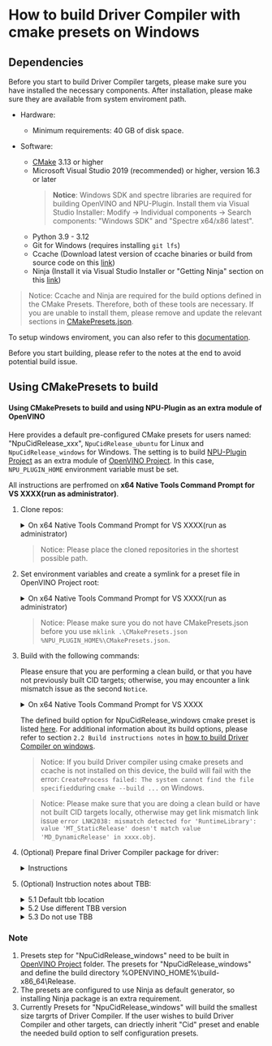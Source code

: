 # How to build Driver Compiler with cmake presets on Windows

## Dependencies

Before you start to build Driver Compiler targets, please make sure you have installed the necessary components. After installation, please make sure they are available from system enviroment path.

- Hardware:
    - Minimum requirements: 40 GB of disk space.

- Software:
    - [CMake](https://cmake.org/download/) 3.13 or higher
    - Microsoft Visual Studio 2019 (recommended) or higher, version 16.3 or later
        > **Notice**: Windows SDK and spectre libraries are required for building OpenVINO and NPU-Plugin. Install them via Visual Studio Installer: Modify -> Individual components -> Search components: "Windows SDK" and "Spectre x64/x86 latest".
    - Python 3.9 - 3.12
    - Git for Windows (requires installing `git lfs`)
    - Ccache (Download latest version of ccache binaries or build from source code on this [link](https://github.com/ccache/ccache/releases))
    - Ninja (Install it via Visual Studio Installer or "Getting Ninja" section on this [link](https://ninja-build.org/))

> Notice: Ccache and Ninja are required for the build options defined in the CMake Presets. Therefore, both of these tools are necessary. If you are unable to install them, please remove and update the relevant sections in [CMakePresets.json](../../../CMakePresets.json#L5).


    
To setup windows enviroment, you can also refer to this [documentation](./driver-compiler-windows-env-setup.md).

Before you start building, please refer to the notes at the end to avoid potential build issue.


## Using CMakePresets to build

#### Using CMakePresets to build and using NPU-Plugin as an extra module of OpenVINO

Here provides a default pre-configured CMake presets for users named: "NpuCidRelease_xxx", `NpuCidRelease_ubuntu` for Linux and `NpuCidRelease_windows` for Windows. The setting is to build [NPU-Plugin Project] as an extra module of [OpenVINO Project]. In this case, `NPU_PLUGIN_HOME` environment variable must be set.

All instructions are perfromed on **x64 Native Tools Command Prompt for VS XXXX(run as administrator)**.

1. Clone repos:
    <details>
    <summary>On x64 Native Tools Command Prompt for VS XXXX(run as administrator)</summary>

    ```sh
        # set the proxy, if required.
        # set  http_proxy=xxxx
        # set  https_proxy=xxxx

        cd C:\workspace(Just an example, you could use your own branch/tag/commit.)
        git clone https://github.com/openvinotoolkit/openvino.git 
        cd openvino
        git checkout -b master origin/master (Just an example, you could use your own branch/tag/commit.)
        git submodule update --init --recursive

        cd C:\workspace (Just an example, you could use your own branch/tag/commit.)
        git clone https://github.com/openvinotoolkit/npu_plugin.git
        cd npu_plugin
        git checkout -b master origin/master (Just an example, you could use your own branch/tag/commit.)
        git submodule update --init --recursive
    ```
    </details>

    > Notice: Please place the cloned repositories in the shortest possible path.

2. Set environment variables and create a symlink for a preset file in OpenVINO Project root:
    <details>
    <summary>On x64 Native Tools Command Prompt for VS XXXX(run as administrator)</summary>
    
    ```sh
        # set the enviroment variables
        set OPENVINO_HOME=C:\workspace\openvino (need change to your own path)
        set NPU_PLUGIN_HOME=C:\workspace\npu_plugin (need change to your own path)

        cd %OPENVINO_HOME%
        mklink .\CMakePresets.json %NPU_PLUGIN_HOME%\CMakePresets.json
    ```
    </details>

    > Notice: Please make sure you do not have CMakePresets.json before you use `mklink .\CMakePresets.json %NPU_PLUGIN_HOME%\CMakePresets.json`.

3. Build with the following commands:

    Please ensure that you are performing a clean build, or that you have not previously built CID targets; otherwise, you may encounter a link mismatch issue as the second `Notice`.

    <details>
    <summary>On x64 Native Tools Command Prompt for VS XXXX</summary>
    
    ```sh
        cd %OPENVINO_HOME%
        cmake --preset NpuCidRelease_windows
        cd build-x86_64\Release\
        cmake --build .\ --target compilerTest profilingTest vpuxCompilerL0Test loaderTest
    ```
    </details>
    
    The defined build option for NpuCidRelease_windows cmake preset is listed [here](../../../CMakePresets.json#L280). For additional information about its build options, please refer to section `2.2 Build instructions notes` in [how to build Driver Compiler on windows](./how_to_build_driver_compiler_on_windows.md).

    > Notice: If you build Driver compiler using cmake presets and ccache is not installed on this device, the build will fail with the error: `CreateProcess failed: The system cannot find the file specified`during `cmake --build ...` on Windows.

    > Notice: Please make sure that you are doing a clean build or have not built CID targets locally, otherwise may get link mismatch link issue `error LNK2038: mismatch detected for 'RuntimeLibrary': value 'MT_StaticRelease' doesn't match value 'MD_DynamicRelease' in xxxx.obj`.

4. (Optional) Prepare final Driver Compiler package for driver:

    <details>
    <summary>Instructions</summary>

    All Driver Compiler related targets have now been generated in `%OPENVINO_HOME%\bin\intel\Release` folder, where the binary npu_driver_compiler.dll can be found. The following instructions are provided to pack Driver Compiler related targets to the specified location.

    ```sh
        #install Driver compiler related targets to current path. A `cid` folder will be generated to `%OPENVINO_HOME%\build-x86_64`.
        cd %OPENVINO_HOME%\build-x86_64
        cmake --install .\ --prefix .\ --component CiD


        # or to get a related compressed file. A RELEASE-CiD.zip compressed file will be generated to `%OPENVINO_HOME%\build-x86_64\`.
        cpack -D CPACK_COMPONENTS_ALL=CiD -D CPACK_CMAKE_GENERATOR=Ninja -D CPACK_PACKAGE_FILE_NAME="RELEASE" -G "ZIP"
    ```
    </details>

5. (Optional) Instruction notes about TBB:

    <details>
    <summary>5.1 Default tbb location</summary>

    The [build instructions](../../../CMakePresets.json#L270) uses the `"ENABLE_SYSTEM_TBB": false` option, which means that the TBB library downloaded by [OpenVINO Project] will be used. The download path for this TBB library is `%OPENVINO_HOME%\temp\tbb`. Within the downloaded TBB folder, `%OPENVINO_HOME%\temp\tbb\bin\tbb12.dll` and `%OPENVINO_HOME%\temp\tbb\bin\tbbmalloc.dll` are required for the Release version. 

    </details>

    <details>
    <summary>5.2 Use different TBB version</summary>

    If you wish to build with system TBB, you need install TBB in your local system first and then use `"ENABLE_SYSTEM_TBB": true` option to instead of `"ENABLE_SYSTEM_TBB": false` option in [here](../../../CMakePresets.json#L311).

    If you wish to build with a specific version of TBB, you can download it from [oneTBB Project] and unzip its release package. Then, add the following new lines after line 314 in [CMakePresets.json](../../../CMakePresets.json#L314) file.

    ```sh
        "TBBROOT": {
            "type": "FILEPATH",
            "value": "C:\Users\Local_Admin\workspace\path\to\downloaded\tbb"
        }
    ```
    
    The version of TBB download by [OpenVINO Project] is 2021.2.5 and you can find the version info in this [file](https://github.com/openvinotoolkit/openvino/blob/master/cmake/dependencies.cmake#L105) in [OpenVINO Project]. If you would like to build TBB on your own, please refer to [INSTALL.md](https://github.com/oneapi-src/oneTBB/blob/master/INSTALL.md#build-onetbb) in [oneTBB Project] or [how to build tbb.md](./how-to-build-tbb.md).

    </details>

    <details>
    <summary>5.3 Do not use TBB</summary>

    If you wish to build without TBB (which will result in a slower build process), you need change `"value": "TBB"` to `"value": "SEQ"` in [here](../../../CMakePresets.json#L226). More info about SEQ mode, please refer to this [file](https://github.com/openvinotoolkit/openvino/blob/master/docs/dev/cmake_options_for_custom_compilation.md#options-affecting-binary-size).

    </details>

### Note

1. Presets step for "NpuCidRelease_windows" need to be built in [OpenVINO Project] folder. The presets for "NpuCidRelease_windows" and define the build directory %OPENVINO_HOME%\build-x86_64\Release.
2. The presets are configured to use Ninja as default generator, so installing Ninja package is an extra requirement.
3. Currently Presets for "NpuCidRelease_windows" will build the smallest size targrts of Driver Compiler. If the user wishes to build Driver Compiler and other targets, can driectly inherit "Cid" preset and enable the needed build option to self configuration presets.


[OpenVINO Project]: https://github.com/openvinotoolkit/openvino
[NPU-Plugin Project]: https://github.com/openvinotoolkit/npu_plugin
[oneTBB Project]: https://github.com/oneapi-src/oneTBB
